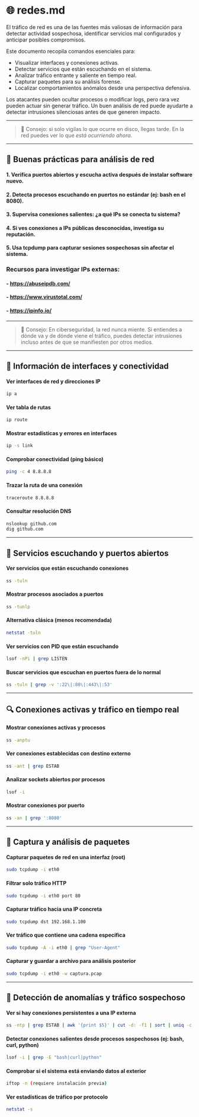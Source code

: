 # 🌐 redes.md

El tráfico de red es una de las fuentes más valiosas de información para detectar actividad sospechosa, identificar servicios mal configurados y anticipar posibles compromisos.

Este documento recopila comandos esenciales para:
- Visualizar interfaces y conexiones activas.
- Detectar servicios que están escuchando en el sistema.
- Analizar tráfico entrante y saliente en tiempo real.
- Capturar paquetes para su análisis forense.
- Localizar comportamientos anómalos desde una perspectiva defensiva.

Los atacantes pueden ocultar procesos o modificar logs, pero rara vez pueden actuar sin generar tráfico. Un buen análisis de red puede ayudarte a detectar intrusiones silenciosas antes de que generen impacto.

---

> 🧠 Consejo: si solo vigilas lo que ocurre en disco, llegas tarde. En la red puedes ver lo que *está ocurriendo ahora*.

---

## 📌 Buenas prácticas para análisis de red

#### 1. Verifica puertos abiertos y escucha activa después de instalar software nuevo.
#### 2. Detecta procesos escuchando en puertos no estándar (ej: bash en el 8080).
#### 3. Supervisa conexiones salientes: ¿a qué IPs se conecta tu sistema?
#### 4. Si ves conexiones a IPs públicas desconocidas, investiga su reputación.
#### 5. Usa tcpdump para capturar sesiones sospechosas sin afectar el sistema.

### Recursos para investigar IPs externas:
####   - https://abuseipdb.com/
####   - https://www.virustotal.com/
####   - https://ipinfo.io/

---

> 🧠 Consejo: En ciberseguridad, la red nunca miente. Si entiendes a dónde va y de dónde viene el tráfico, puedes detectar intrusiones incluso antes de que se manifiesten por otros medios.

---

## 🔌 Información de interfaces y conectividad

#### Ver interfaces de red y direcciones IP
```bash
ip a
```
#### Ver tabla de rutas
```bash
ip route
```
#### Mostrar estadísticas y errores en interfaces
```bash
ip -s link
```
#### Comprobar conectividad (ping básico)
```bash
ping -c 4 8.8.8.8
```
#### Trazar la ruta de una conexión
```bash
traceroute 8.8.8.8
```
#### Consultar resolución DNS
```bash
nslookup github.com
dig github.com
```
---

## 📡 Servicios escuchando y puertos abiertos

#### Ver servicios que están escuchando conexiones
```bash
ss -tuln
```
#### Mostrar procesos asociados a puertos
```bash
ss -tunlp
```
#### Alternativa clásica (menos recomendada)
```bash
netstat -tuln
```
#### Ver servicios con PID que están escuchando
```bash
lsof -nPi | grep LISTEN
```
#### Buscar servicios que escuchan en puertos fuera de lo normal
```bash
ss -tuln | grep -v ':22\|:80\|:443\|:53'
```

---

## 🔍 Conexiones activas y tráfico en tiempo real

#### Mostrar conexiones activas y procesos
```bash
ss -anptu
```
#### Ver conexiones establecidas con destino externo
```bash
ss -ant | grep ESTAB
```
#### Analizar sockets abiertos por procesos
```bash
lsof -i
```
#### Mostrar conexiones por puerto
```bash
ss -an | grep ':8080'
```

---

## 🧪 Captura y análisis de paquetes

#### Capturar paquetes de red en una interfaz (root)
```bash
sudo tcpdump -i eth0
```
#### Filtrar solo tráfico HTTP
```bash
sudo tcpdump -i eth0 port 80
```
#### Capturar tráfico hacia una IP concreta
```bash
sudo tcpdump dst 192.168.1.100
```
#### Ver tráfico que contiene una cadena específica
```bash
sudo tcpdump -A -i eth0 | grep "User-Agent"
```
#### Capturar y guardar a archivo para análisis posterior
```bash
sudo tcpdump -i eth0 -w captura.pcap
```

---

## 🎯 Detección de anomalías y tráfico sospechoso

#### Ver si hay conexiones persistentes a una IP externa
```bash
ss -ntp | grep ESTAB | awk '{print $5}' | cut -d: -f1 | sort | uniq -c | sort -nr
```
#### Detectar conexiones salientes desde procesos sospechosos (ej: bash, curl, python)
```bash
lsof -i | grep -E "bash|curl|python"
```
#### Comprobar si el sistema está enviando datos al exterior
```bash
iftop -n (requiere instalación previa)
```
#### Ver estadísticas de tráfico por protocolo
```bash
netstat -s
```


